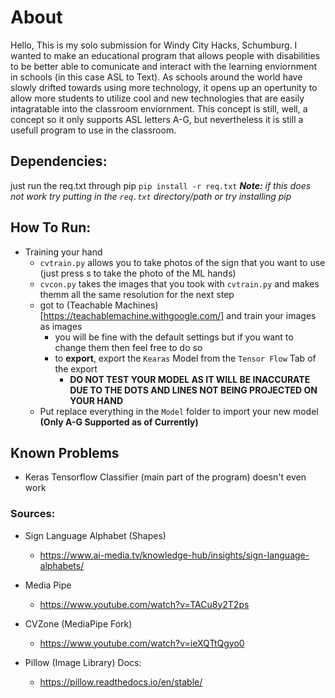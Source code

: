 # About
Hello, This is my solo submission for Windy City Hacks, Schumburg. I wanted to make an educational program that allows people with disabilities to be better able to comunicate and interact with the learning enviornment in schools (in this case ASL to Text). As schools around the world have slowly drifted towards using more technology, it opens up an opertunity to allow more students to utilize cool and new technologies that are easily intagratable into the classroom enviornment. This concept is still, well, a concept so it only supports ASL letters A-G, but nevertheless it is still a usefull program to use in the classroom.

## Dependencies:
just run the req.txt through pip
`pip install -r req.txt` ***Note:*** *if this does not work try putting in the `req.txt` directory/path or try installing pip*

## How To Run:
- Training your hand
    - `cvtrain.py` allows you to take photos of the sign that you want to use (just press s to take the photo of the ML hands)
    - `cvcon.py` takes the images that you took with `cvtrain.py` and makes themm all the same resolution for the next step
    - got to (Teachable Machines)[https://teachablemachine.withgoogle.com/] and train your images as images
        - you will be fine with the default settings but if you want to change them then feel free to do so
        - to **export**, export the `Kearas` Model from the `Tensor Flow` Tab of the export
            - **DO NOT TEST YOUR MODEL AS IT WILL BE INACCURATE DUE TO THE DOTS AND LINES NOT BEING PROJECTED ON YOUR HAND**
    - Put replace everything in the `Model` folder to import your new model **(Only A-G Supported as of Currently)**

## Known Problems
- Keras Tensorflow Classifier (main part of the program) doesn't even work

### Sources:
- Sign Language Alphabet (Shapes)
    - https://www.ai-media.tv/knowledge-hub/insights/sign-language-alphabets/

- Media Pipe
    - https://www.youtube.com/watch?v=TACu8y2T2ps

- CVZone (MediaPipe Fork)
    - https://www.youtube.com/watch?v=ieXQTtQgyo0

- Pillow (Image Library) Docs:
    - https://pillow.readthedocs.io/en/stable/
